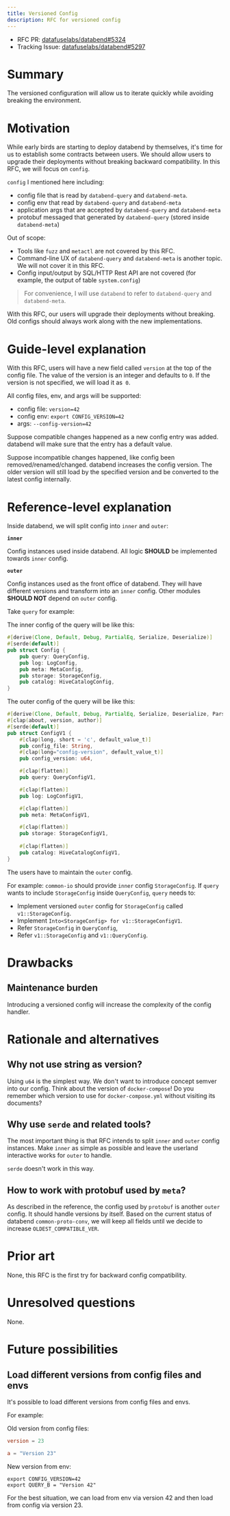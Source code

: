 ```yaml
---
title: Versioned Config
description: RFC for versioned config
---
```


- RFC PR: [datafuselabs/databend#5324](https://github.com/datafuselabs/databend/pull/5324)
- Tracking Issue: [datafuselabs/databend#5297](https://github.com/datafuselabs/databend/issues/5297)

# Summary

The versioned configuration will allow us to iterate quickly while avoiding breaking the environment.

# Motivation

While early birds are starting to deploy databend by themselves, it's time for us to establish some contracts between users. We should allow users to upgrade their deployments without breaking backward compatibility. In this RFC, we will focus on `config`.

`config` I mentioned here including:

- config file that is read by `databend-query` and `databend-meta`.
- config env that read by `databend-query` and `databend-meta`
- application args that are accepted by `databend-query` and `databend-meta`
- protobuf messaged that generated by `databend-query` (stored inside `databend-meta`)

Out of scope:

- Tools like `fuzz` and `metactl` are not covered by this RFC.
- Command-line UX of `databend-query` and `databend-meta` is another topic. We will not cover it in this RFC.
- Config input/output by SQL/HTTP Rest API are not covered (for example, the output of table `system.config`)

> For convenience, I will use `databend` to refer to `databend-query` and `databend-meta`.

With this RFC, our users will upgrade their deployments without breaking. Old configs should always work along with the new implementations.

# Guide-level explanation

With this RFC, users will have a new field called `version` at the top of the config file. The value of the version is an integer and defaults to `0`. If the version is not specified, we will load it as` 0`.

All config files, env, and args will be supported:

- config file: `version=42`
- config env: `export CONFIG_VERSION=42`
- args: `--config-version=42`

Suppose compatible changes happened as a new config entry was added. databend will make sure that the entry has a default value.

Suppose incompatible changes happened, like config been removed/renamed/changed. databend increases the config version. The older version will still load by the specified version and be converted to the latest config internally.

# Reference-level explanation

Inside databend, we will split config into `inner` and `outer`:

**`inner`**

Config instances used inside databend. All logic **SHOULD** be implemented towards `inner` config.

**`outer`**

Config instances used as the front office of databend. They will have different versions and transform into an `inner` config. Other modules **SHOULD NOT** depend on `outer` config.

Take `query` for example:

The inner config of the query will be like this:

```rust
#[derive(Clone, Default, Debug, PartialEq, Serialize, Deserialize)]
#[serde(default)]
pub struct Config {
    pub query: QueryConfig,
    pub log: LogConfig,
    pub meta: MetaConfig,
    pub storage: StorageConfig,
    pub catalog: HiveCatalogConfig,
}
```

The outer config of the query will be like this:

```rust
#[derive(Clone, Default, Debug, PartialEq, Serialize, Deserialize, Parser)]
#[clap(about, version, author)]
#[serde(default)]
pub struct ConfigV1 {
    #[clap(long, short = 'c', default_value_t)]
    pub config_file: String,
    #[clap(long="config-version", default_value_t)]
    pub config_version: u64,

    #[clap(flatten)]
    pub query: QueryConfigV1,

    #[clap(flatten)]
    pub log: LogConfigV1,

    #[clap(flatten)]
    pub meta: MetaConfigV1,

    #[clap(flatten)]
    pub storage: StorageConfigV1,
    
    #[clap(flatten)]
    pub catalog: HiveCatalogConfigV1,
}
```

The users have to maintain the `outer` config.

For example: `common-io` should provide `inner` config `StorageConfig`. If `query` wants to include `StorageConfig` inside `QueryConfig`, `query` needs to:

- Implement versioned `outer` config for `StorageConfig` called `v1::StorageConfig`.
- Implement `Into<StorageConfig> for v1::StorageConfigV1`.
- Refer `StorageConfig` in `QueryConfig`,
- Refer `v1::StorageConfig` and `v1::QueryConfig`.

# Drawbacks

## Maintenance burden

Introducing a versioned config will increase the complexity of the config handler.

# Rationale and alternatives

## Why not use string as version?

Using `u64` is the simplest way. We don't want to introduce concept semver into our config. Think about the version of `docker-compose`! Do you remember which version to use for `docker-compose.yml` without visiting its documents?

## Why use `serde` and related tools?

The most important thing is that RFC intends to split `inner` and `outer` config instances. Make `inner` as simple as possible and leave the userland interactive works for `outer` to handle.

`serde` doesn't work in this way.

## How to work with protobuf used by `meta`?

As described in the reference, the config used by `protobuf` is another `outer` config. It should handle versions by itself. Based on the current status of databend `common-proto-conv`, we will keep all fields until we decide to increase `OLDEST_COMPATIBLE_VER`.

# Prior art

None, this RFC is the first try for backward config compatibility.

# Unresolved questions

None.

# Future possibilities

## Load different versions from config files and envs

It's possible to load different versions from config files and envs.

For example:

Old version from config files:

```toml
version = 23

a = "Version 23"
```

New version from env:

```shell
export CONFIG_VERSION=42
export QUERY_B = "Version 42"
```

For the best situation, we can load from env via version 42 and then load from config via version 23.
